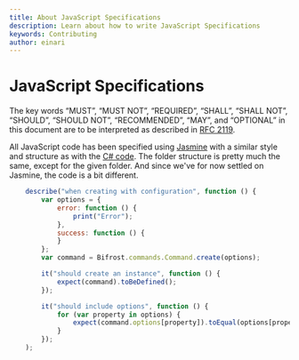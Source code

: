 ```yaml
---
title: About JavaScript Specifications
description: Learn about how to write JavaScript Specifications
keywords: Contributing
author: einari
---
```


# JavaScript Specifications

The key words “MUST”, “MUST NOT”, “REQUIRED”, “SHALL”, “SHALL NOT”, “SHOULD”, “SHOULD NOT”,
“RECOMMENDED”, “MAY”, and “OPTIONAL” in this document are to be interpreted as described in
[RFC 2119](https://tools.ietf.org/html/rfc2119).

All JavaScript code has been specified using [Jasmine](http://pivotal.github.com/jasmine/) with a similar style and structure as with the [C# code](csharp_specifications.md).
The folder structure is pretty much the same, except for the given folder. And since we've for now settled on Jasmine, the code is a bit different.



```js
    describe("when creating with configuration", function () {
        var options = {
            error: function () {
                print("Error");
            },
            success: function () {
            }
        };
        var command = Bifrost.commands.Command.create(options);

        it("should create an instance", function () {
            expect(command).toBeDefined();
        });

        it("should include options", function () {
            for (var property in options) {
                expect(command.options[property]).toEqual(options[property]);
            }
        });
    );
```